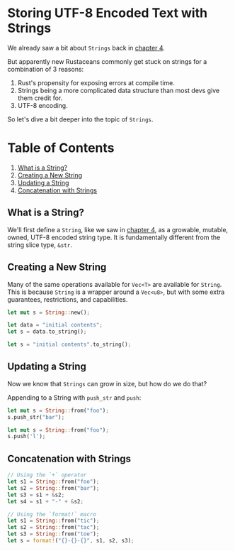 # Storing UTF-8 Encoded Text with Strings

We already saw a bit about ``Strings`` back in [chapter 4](./../04_understanding_ownership/1_what_is_ownership.md).

But apparently new Rustaceans commonly get stuck on strings for a combination of 3 reasons:

1. Rust's propensity for exposing errors at compile time.
2. Strings being a more complicated data structure than most devs give them credit for.
3. UTF-8 encoding.

So let's dive a bit deeper into the topic of ``Strings``.

# Table of Contents

1. [What is a String?](#what-is-a-string)
2. [Creating a New String](#creating-a-new-string)
3. [Updating a String](#updating-a-string)
4. [Concatenation with Strings](#concatenation-with-strings)

## What is a String?

We'll first define a ``String``, like we saw in [chapter 4](./../04_understanding_ownership/1_what_is_ownership.md), as a growable, mutable, owned, UTF-8 encoded string type. It is fundamentally different from the string slice type, ``&str``.

## Creating a New String

Many of the same operations available for ``Vec<T>`` are available for ``String``. This is because ``String`` is a wrapper around a ``Vec<u8>``, but with some extra guarantees, restrictions, and capabilities.

```rust
let mut s = String::new();

let data = "initial contents";
let s = data.to_string();

let s = "initial contents".to_string();
```

## Updating a String

Now we know that ``Strings`` can grow in size, but how do we do that?

Appending to a String with `push_str` and `push`:

```rust
let mut s = String::from("foo");
s.push_str("bar");

let mut s = String::from("foo");
s.push('l');
```

## Concatenation with Strings

```rust
// Using the `+` operator
let s1 = String::from("foo");
let s2 = String::from("bar");
let s3 = s1 + &s2;
let s4 = s1 + "-" + &s2;

// Using the `format!` macro
let s1 = String::from("tic");
let s2 = String::from("tac");
let s3 = String::from("toe");
let s = format!("{}-{}-{}", s1, s2, s3);
```
